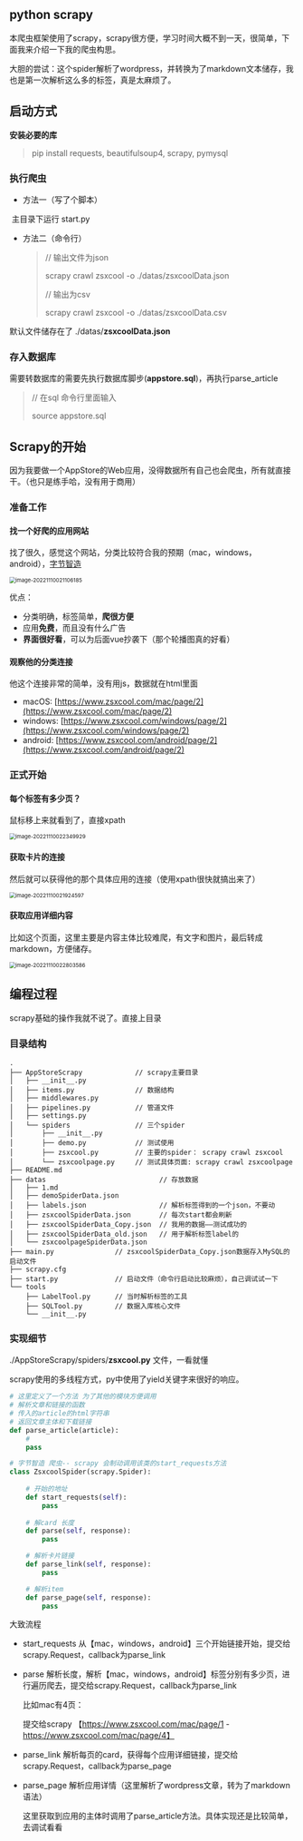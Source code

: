 ## python scrapy
本爬虫框架使用了scrapy，scrapy很方便，学习时间大概不到一天，很简单，下面我来介绍一下我的爬虫构思。

大胆的尝试：这个spider解析了wordpress，并转换为了markdown文本储存，我也是第一次解析这么多的标签，真是太麻烦了。



## 启动方式

**安装必要的库**

> pip install requests, beautifulsoup4, scrapy, pymysql 

### 执行爬虫

- 方法一（写了个脚本）

​		主目录下运行 start.py

- 方法二（命令行）

  > // 输出文件为json
  >
  > scrapy crawl zsxcool -o ./datas/zsxcoolData.json 
  >
  > // 输出为csv
  >
  > scrapy crawl zsxcool -o ./datas/zsxcoolData.csv

默认文件储存在了 ./datas/**zsxcoolData.json** 

### 存入数据库

需要转数据库的需要先执行数据库脚步(**appstore.sql**)，再执行parse_article

> // 在sql 命令行里面输入 
>
> source appstore.sql



## Scrapy的开始

  因为我要做一个AppStore的Web应用，没得数据所有自己也会爬虫，所有就直接干。（也只是练手哈，没有用于商用）

### 准备工作

#### 找一个好爬的应用网站

​	找了很久，感觉这个网站，分类比较符合我的预期（mac，windows，android），[字节智造](https://www.zsxcool.com)



<img src="https://ghproxy.com/https://raw.githubusercontent.com/Leeson0202/imgRepository/main/image-20221110021106185.png" alt="image-20221110021106185" style="zoom: 67%;" />



优点：

- 分类明确，标签简单，**爬很方便**
- 应用**免费**，而且没有什么广告
- **界面很好看**，可以为后面vue抄袭下（那个轮播图真的好看）



#### 观察他的分类连接

他这个连接非常的简单，没有用js，数据就在html里面

- macOS: [https://www.zsxcool.com/mac/page/2](https://www.zsxcool.com/mac/page/2)
- windows: [https://www.zsxcool.com/windows/page/2](https://www.zsxcool.com/windows/page/2)
- android: [https://www.zsxcool.com/android/page/2](https://www.zsxcool.com/android/page/2)



### 正式开始

#### 每个标签有多少页？

鼠标移上来就看到了，直接xpath

<img src="https://ghproxy.com/https://raw.githubusercontent.com/Leeson0202/imgRepository/main/image-20221110022349929.png" alt="image-20221110022349929" style="zoom: 67%;" />



#### 获取卡片的连接

然后就可以获得他的那个具体应用的连接（使用xpath很快就搞出来了）

<img src="https://ghproxy.com/https://raw.githubusercontent.com/Leeson0202/imgRepository/main/image-20221110021924597.png" alt="image-20221110021924597" style="zoom: 67%;" />



#### 获取应用详细内容

比如这个页面，这里主要是内容主体比较难爬，有文字和图片，最后转成markdown，方便储存。

<img src="https://ghproxy.com/https://raw.githubusercontent.com/Leeson0202/imgRepository/main/image-20221110022803586.png" alt="image-20221110022803586" style="zoom:67%;" />



## 编程过程

scrapy基础的操作我就不说了。直接上目录

### 目录结构

```angular2html
.
├── AppStoreScrapy             // scrapy主要目录
│   ├── __init__.py
│   ├── items.py               // 数据结构
│   ├── middlewares.py
│   ├── pipelines.py           // 管道文件
│   ├── settings.py
│   └── spiders                // 三个spider
│       ├── __init__.py
│       ├── demo.py            // 测试使用
│       ├── zsxcool.py         // 主要的spider： scrapy crawl zsxcool
│       └── zsxcoolpage.py     // 测试具体页面: scrapy crawl zsxcoolpage
├── README.md
├── datas                            // 存放数据
│   ├── 1.md
│   ├── demoSpiderData.json
│   ├── labels.json                  // 解析标签得到的一个json，不要动
│   ├── zsxcoolSpiderData.json       // 每次start都会刷新
│   ├── zsxcoolSpiderData_Copy.json  // 我用的数据——测试成功的
│   ├── zsxcoolSpiderData_old.json   // 用于解析标签label的
│   └── zsxcoolpageSpiderData.json  
├── main.py               // zsxcoolSpiderData_Copy.json数据存入MySQL的启动文件
├── scrapy.cfg
├── start.py              // 启动文件（命令行启动比较麻烦），自己调试试一下
└── tools
    ├── LabelTool.py      // 当时解析标签的工具
    ├── SQLTool.py        // 数据入库核心文件
    └── __init__.py

```



### 实现细节

./AppStoreScrapy/spiders/**zsxcool.py** 文件，一看就懂

scrapy使用的多线程方式，py中使用了yield关键字来很好的响应。

```python
# 这里定义了一个方法 为了其他的模块方便调用
# 解析文章和链接的函数
# 传入的article的html字符串
# 返回文章主体和下载链接
def parse_article(article):
    # 
    pass

# 字节智造 爬虫-- scrapy 会制动调用该类的start_requests方法
class ZsxcoolSpider(scrapy.Spider):
    
    # 开始的地址
    def start_requests(self):
        pass
        
    # 解card 长度
    def parse(self, response):
        pass

    # 解析卡片链接
    def parse_link(self, response):
        pass

    # 解析item
    def parse_page(self, response):
        pass

```

大致流程

- start_requests 从【mac，windows，android】三个开始链接开始，提交给scrapy.Request，callback为parse_link

- parse 解析长度，解析【mac，windows，android】标签分别有多少页，进行遍历爬去，提交给scrapy.Request，callback为parse_link

  比如mac有4页：

  提交给scrapy 【https://www.zsxcool.com/mac/page/1  - https://www.zsxcool.com/mac/page/4】

- parse_link 解析每页的card，获得每个应用详细链接，提交给scrapy.Request，callback为parse_page

- parse_page 解析应用详情（这里解析了wordpress文章，转为了markdown语法）

  这里获取到应用的主体时调用了parse_article方法。具体实现还是比较简单，去调试看看

